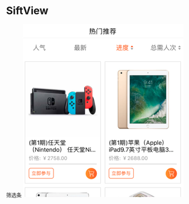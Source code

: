 # SiftView
筛选条 
![效果](https://github.com/JW-chenjingwei/SiftView/blob/master/image/QQ20181011-143456.png)
